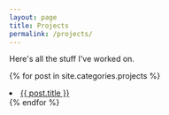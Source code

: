```yaml
---
layout: page
title: Projects
permalink: /projects/
---
```


Here's all the stuff I've worked on.

{% for post in site.categories.projects %}
  <li><a href="{{ post.url }}">{{ post.title }}</a></li>
{% endfor %}
